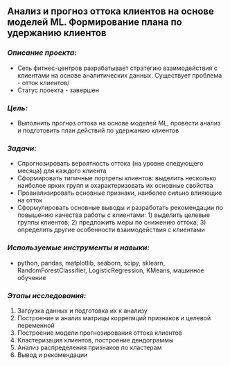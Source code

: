 ## Анализ и прогноз оттока клиентов на основе моделей ML. Формирование плана по удержанию клиентов
### *Описание проекта:* 
- Сеть фитнес-центров разрабатывает стратегию взаимодействия с клиентами на основе аналитических данных. Существует проблема - отток клиентов/
- Статус проекта - завершен
### *Цель:* 
- Выполнить прогноз оттока на основе моделей ML, провести анализ и подготовить план действий по удержанию клиентов
### *Задачи:* 
- Спрогнозировать вероятность оттока (на уровне следующего месяца) для каждого клиента
- Сформировать типичные портреты клиентов: выделить несколько наиболее ярких групп и охарактеризовать их основные свойства
- Проанализировать основные признаки, наиболее сильно влияющие на отток
- Сформулировать основные выводы и разработать рекомендации по повышению качества работы с клиентами: 1) выделить целевые группы клиентов; 2) предложить меры по снижению оттока; 3) определить другие особенности взаимодействия с клиентами
### *Используемые инструменты и навыки:* 
- python, pandas, matplotlib, seaborn, scipy, sklearn, RandomForestClassifier, LogisticRegression, KMeans, машинное обучение
### *Этапы исследования:*
1. Загрузка данных и подготовка их к анализу
2. Построение и анализ матрицы корреляций признаков и целевой переменной
3. Построение модели прогнозирования оттока клиентов
4. Кластеризация клиентов, построение дендограммы
5. Анализ распределения признаков по кластерам
6. Вывод и рекомендации
